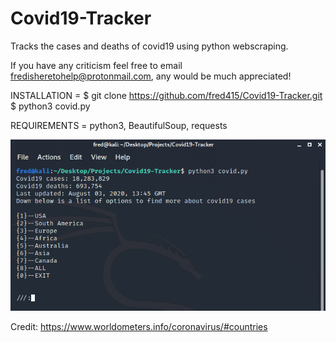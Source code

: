 # Covid19-Tracker
Tracks the cases and deaths of covid19 using python webscraping.

If you have any criticism feel free to email fredisheretohelp@protonmail.com, any would be much appreciated!

INSTALLATION = 
$ git clone https://github.com/fred415/Covid19-Tracker.git
$ python3 covid.py

REQUIREMENTS = 
python3, BeautifulSoup, requests

<img src="view.png">

Credit: https://www.worldometers.info/coronavirus/#countries 
